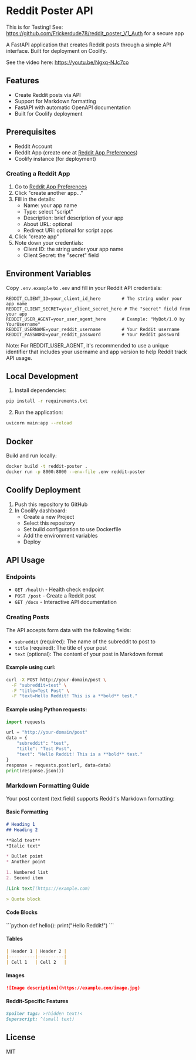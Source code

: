 # Reddit Poster API 

This is for Testing!  See: https://github.com/Frickerdude78/reddit_poster_V1_Auth for a secure app


A FastAPI application that creates Reddit posts through a simple API interface. Built for deployment on Coolify.

See the video here:
https://youtu.be/Ngxq-NJc7co


## Features

- Create Reddit posts via API
- Support for Markdown formatting
- FastAPI with automatic OpenAPI documentation
- Built for Coolify deployment

## Prerequisites

- Reddit Account
- Reddit App (create one at [Reddit App Preferences](https://www.reddit.com/prefs/apps))
- Coolify instance (for deployment)

### Creating a Reddit App

1. Go to [Reddit App Preferences](https://www.reddit.com/prefs/apps)
2. Click "create another app..."
3. Fill in the details:
   - Name: your app name
   - Type: select "script"
   - Description: brief description of your app
   - About URL: optional
   - Redirect URI: optional for script apps
4. Click "create app"
5. Note down your credentials:
   - Client ID: the string under your app name
   - Client Secret: the "secret" field

## Environment Variables

Copy `.env.example` to `.env` and fill in your Reddit API credentials:

```env
REDDIT_CLIENT_ID=your_client_id_here        # The string under your app name
REDDIT_CLIENT_SECRET=your_client_secret_here # The "secret" field from your app
REDDIT_USER_AGENT=your_user_agent_here      # Example: "MyBot/1.0 by YourUsername"
REDDIT_USERNAME=your_reddit_username        # Your Reddit username
REDDIT_PASSWORD=your_reddit_password        # Your Reddit password
```

Note: For REDDIT_USER_AGENT, it's recommended to use a unique identifier that includes your username and app version to help Reddit track API usage.

## Local Development

1. Install dependencies:
```bash
pip install -r requirements.txt
```

2. Run the application:
```bash
uvicorn main:app --reload
```

## Docker

Build and run locally:

```bash
docker build -t reddit-poster .
docker run -p 8000:8000 --env-file .env reddit-poster
```

## Coolify Deployment

1. Push this repository to GitHub
2. In Coolify dashboard:
   - Create a new Project
   - Select this repository
   - Set build configuration to use Dockerfile
   - Add the environment variables
   - Deploy

## API Usage

### Endpoints

- `GET /health` - Health check endpoint
- `POST /post` - Create a Reddit post
- `GET /docs` - Interactive API documentation

### Creating Posts

The API accepts form data with the following fields:
- `subreddit` (required): The name of the subreddit to post to
- `title` (required): The title of your post
- `text` (optional): The content of your post in Markdown format

#### Example using curl:
```bash
curl -X POST http://your-domain/post \
  -F "subreddit=test" \
  -F "title=Test Post" \
  -F "text=Hello Reddit! This is a **bold** test."
```

#### Example using Python requests:
```python
import requests

url = "http://your-domain/post"
data = {
    "subreddit": "test",
    "title": "Test Post",
    "text": "Hello Reddit! This is a **bold** test."
}
response = requests.post(url, data=data)
print(response.json())
```

### Markdown Formatting Guide

Your post content (text field) supports Reddit's Markdown formatting:

#### Basic Formatting
```markdown
# Heading 1
## Heading 2

**Bold text**
*Italic text*

* Bullet point
* Another point

1. Numbered list
2. Second item

[Link text](https://example.com)

> Quote block
```

#### Code Blocks
\```python
def hello():
    print("Hello Reddit!")
\```

#### Tables
```markdown
| Header 1 | Header 2 |
|----------|----------|
| Cell 1   | Cell 2   |
```

#### Images
```markdown
![Image description](https://example.com/image.jpg)
```

#### Reddit-Specific Features
```markdown
Spoiler tags: >!hidden text!<
Superscript: ^(small text)
```

## License

MIT
